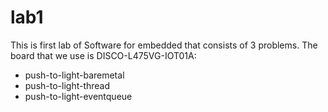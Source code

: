 # lab1
This is first lab of Software for embedded that consists of 3 problems. The board that we use is DISCO-L475VG-IOT01A:
- push-to-light-baremetal
- push-to-light-thread
- push-to-light-eventqueue